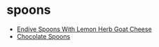 # spoons

 * [Endive Spoons With Lemon Herb Goat Cheese](index/e/endive-spoons-with-lemon-herb-goat-cheese-108221.json)
 * [Chocolate Spoons](index/c/chocolate-spoons.json)
